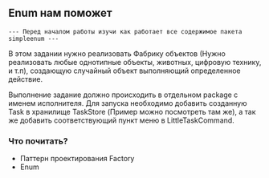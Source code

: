 ## Enum нам поможет

    --- Перед началом работы изучи как работает все содержимое пакета simpleenum ---

В этом задании нужно реализовать Фабрику объектов (Нужно реализовать любые однотипные объекты, животных, цифровую технику, и т.п), 
создающую случайный объект выполняющий определенное действие. 

Выполнение задание должно происходить в отдельном package с именем исполнителя.
Для запуска необходимо добавить созданную Task в хранилище TaskStore (Пример можно посмотреть там же), а так же
добавить соответствующий пункт меню в LittleTaskCommand.

### Что почитать?

- Паттерн проектирования Factory
- Enum
